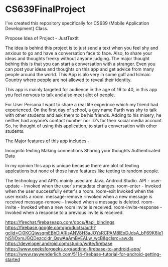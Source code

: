 # CS639FinalProject

I've created this repository specifically for CS639 (Mobile Application Development) Class.

Propose Idea of Project - JustTextIt

The idea is behind this project is to just send a text when you feel shy and anxious to go and have a conversation face to face. 
Also, to share your ideas and thoughts freeky without anyone judging. The major thought behing this is that you can start a conversation with a stranger.
Even you can post your ideas and thoughts on this app and get advice from many people around the world.
This App is alo very in some gulf and Islmaic Country where people are not allowed to reveal their identity.

This app is mainly targeted for audience in the age of 16 to 40, in this app you feel nervous to talk and also meet alot of people.

For User Persona I want to share a real life experince which my friend had experienced.
On the first day of school, a guy name Parth was shy to talk with other students and ask them to be his friends. Adding to his misery, he neither had 
anyone’s contact number nor ID’s for their social media account. So, he thought of using this application, to start a conversation with other students.

The Major features of this app includes - 

Incognito texting
Making connections
Sharing your thoughts
Authenticated Data

In my opinion this app is unique becasue there are alot of texting applcations but none of those have features like texting to random people.

The technology and API's mainly used are Java, Android Studio.
API - user-update - Invoked when the user's metadata changes. 
room-enter - Invoked when the user successfully enter's a room.
room-exit Invoked when the user exixts a room. 
message-remove -invoked when a new message is received
message-remove - Invoked when a message is deleted.
room-invite - Invoked when a new room invite is received.
room-invite-response - Invoked when a response to a previous invite is received.

https://firechat.firebaseapp.com/docs/#api_bindings
https://firebase.google.com/products/auth?gclid=Cj0KCQjwsqmEBhDiARIsANV8H3aJOYsRCPAM8lExDJdsA_bF69K6Ie1hjS1jOxmJGQDezccidr_QswAaAmBvEALw_wcB&gclsrc=aw.ds
https://developer.android.com/studio/write/firebase
https://www.geeksforgeeks.org/adding-firebase-to-android-app/
https://www.raywenderlich.com/5114-firebase-tutorial-for-android-getting-started

